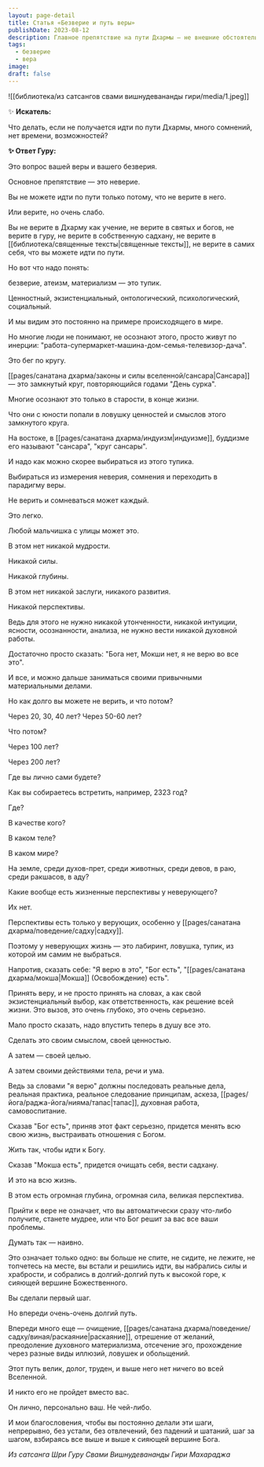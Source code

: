 ```yaml
---
layout: page-detail
title: Статья «Безверие и путь веры»
publishDate: 2023-08-12
description: Главное препятствие на пути Дхармы — не внешние обстоятельства, а отсутствие веры и внутренние сомнения. Безверие ведёт к тупику и бессмысленности, тогда как осознанный выбор веры становится началом глубокого личного пути, требующего ответственности, практики и постоянного внутреннего роста. Только вера открывает настоящие перспективы и смысл жизни.
tags:
  - безверие
  - вера
image: 
draft: false
---
```

![[библиотека/из сатсангов свами вишнудевананды гири/media/1.jpeg]]

  
 ✨ **Искатель:** 

 Что делать, если не получается идти по пути Дхармы, много сомнений, нет времени, возможностей?

  
**✨ Ответ Гуру:** 

 Это вопрос вашей веры и вашего безверия.

 Основное препятствие — это неверие.

 Вы не можете идти по пути только потому, что не верите в него.

 Или верите, но очень слабо.

 Вы не верите в Дхарму как учение, не верите в святых и богов, не верите в гуру, не верите в собственную садхану, не верите в [[библиотека/священные тексты|священные тексты]], не верите в самих себя, что вы можете идти по пути.

 Но вот что надо понять: 
 
 безверие, атеизм, материализм — это тупик.

 Ценностный, экзистенциальный, онтологический, психологический, социальный.

 И мы видим это постоянно на примере происходящего в мире.

 Но многие люди не понимают, не осознают этого, просто живут по инерции: "работа-супермаркет-машина-дом-семья-телевизор-дача".

 Это бег по кругу.

  
 [[pages/санатана дхарма/законы и силы вселенной/сансара|Сансара]] — это замкнутый круг, повторяющийся годами "День сурка".

 Многие осознают это только в старости, в конце жизни.

 Что они с юности попали в ловушку ценностей и смыслов этого замкнутого круга.

 На востоке, в [[pages/санатана дхарма/индуизм|индуизме]], буддизме его называют "сансара", "круг сансары".

 И надо как можно скорее выбираться из этого тупика.

  
 Выбираться из измерения неверия, сомнения и переходить в парадигму веры.

 Не верить и сомневаться может каждый.

 Это легко.

 Любой мальчишка с улицы может это.

 В этом нет никакой мудрости.

 Никакой силы.

 Никакой глубины.

 В этом нет никакой заслуги, никакого развития.

 Никакой перспективы.

 Ведь для этого не нужно никакой утонченности, никакой интуиции, ясности, осознанности, анализа, не нужно вести никакой духовной работы.

 Достаточно просто сказать: "Бога нет, Мокши нет, я не верю во все это".

 И все, и можно дальше заниматься своими привычными материальными делами.

  
 Но как долго вы можете не верить, и что потом?

 Через 20, 30, 40 лет? Через 50-60 лет?

 Что потом?

 Через 100 лет?

 Через 200 лет?

 Где вы лично сами будете?

 Как вы собираетесь встретить, например, 2323 год?

 Где?

 В качестве кого?

 В каком теле?

 В каком мире?

 На земле, среди духов-прет, среди животных, среди девов, в раю, среди ракшасов, в аду?

 Какие вообще есть жизненные перспективы у неверующего?

 Их нет.

 Перспективы есть только у верующих, особенно у [[pages/санатана дхарма/поведение/садху|садху]].

 Поэтому у неверующих жизнь — это лабиринт, ловушка, тупик, из которой им самим не выбраться.

  
 Напротив, сказать себе: "Я верю в это", "Бог есть", "[[pages/санатана дхарма/мокша|Мокша]] (Освобождение) есть".

 Принять веру, и не просто принять на словах, а как свой экзистенциальный выбор, как ответственность, как решение всей жизни. Это вызов, это очень глубоко, это очень серьезно.

 Мало просто сказать, надо впустить теперь в душу все это.

 Сделать это своим смыслом, своей ценностью.

 А затем — своей целью.

 А затем своими действиями тела, речи и ума.

  
 Ведь за словами "я верю" должны последовать реальные дела, реальная практика, реальное следование принципам, аскеза, [[pages/йога/раджа-йога/нияма/тапас|тапас]], духовная работа, самовоспитание.

 Сказав "Бог есть", приняв этот факт серьезно, придется менять всю свою жизнь, выстраивать отношения с Богом.

 Жить так, чтобы идти к Богу.

 Сказав "Мокша есть", придется очищать себя, вести садхану.

 И это на всю жизнь.

 В этом есть огромная глубина, огромная сила, великая перспектива.

  
 Прийти к вере не означает, что вы автоматически сразу что-либо получите, станете мудрее, или что Бог решит за вас все ваши проблемы.

 Думать так — наивно.

 Это означает только одно: вы больше не спите, не сидите, не лежите, не топчетесь на месте, вы встали и решились идти, вы набрались силы и храбрости, и собрались в долгий-долгий путь к высокой горе, к сияющей вершине Божественного.

 Вы сделали первый шаг.

  
 Но впереди очень-очень долгий путь.

 Впереди много еще — очищение, [[pages/санатана дхарма/поведение/садху/виная/раскаяние|раскаяние]], отрешение от желаний, преодоление духовного материализма, отсечение эго, прохождение через разные виды иллюзий, ловушек и обольщений.

 Этот путь велик, долог, труден, и выше него нет ничего во всей Вселенной.

 И никто его не пройдет вместо вас.

 Он лично, персонально ваш. Не чей-либо.

  
 И мои благословения, чтобы вы постоянно делали эти шаги, непрерывно, без устали, без отвлечений, без падений и шатаний, шаг за шагом, взбираясь все выше и выше к сияющей вершине Бога.

*Из сатсанга Шри Гуру Свами Вишнудевананды Гири Махараджа*
